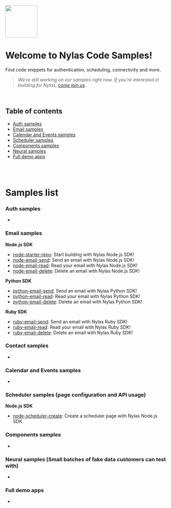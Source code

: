 <img src="https://res.cloudinary.com/crunchbase-production/image/upload/c_lpad,h_170,w_170,f_auto,b_white,q_auto:eco,dpr_1/xynkdxbpm0vkft0f1e4e" width="100px"/>

# Welcome to Nylas Code Samples!

Find code snippets for authentication, scheduling, connectivity and more.

> _We're still working on our samples right now. If you're interested in building for Nylas, [come join us](https://jobs.lever.co/nylas/?department=Engineering)._

<br />

## Table of contents

- [Auth samples](https://github.com/nylas-samples#auth-samples)
- [Email samples](https://github.com/nylas-samples#email-samples)
- [Calendar and Events samples](https://github.com/nylas-samples#calendar-and-events-samples)
- [Scheduler samples](https://github.com/nylas-samples#scheduler-samples)
- [Components samples](https://github.com/nylas-samples#components-samples)
- [Neural samples](https://github.com/nylas-samples#neural-samples)
- [Full demo apps](https://github.com/nylas-samples#full-demo-apps)

<br />
<br />

# Samples list

### Auth samples

- [](https://github.com/nylas-samples/)

### Email samples

**Node.js SDK**
- [node-starter-repo](https://github.com/nylas-samples/node-starter-repo): Start building with Nylas Node.js SDK!
- [node-email-send](https://github.com/nylas-samples/node-email-send): Send an email with Nylas Node.js SDK!
- [node-email-read](https://github.com/nylas-samples/node-email-read): Read your email with Nylas Node.js SDK!
- [node-email-delete](https://github.com/nylas-samples/node-delete-email): Delete an email with Nylas Node.js SDK!

**Python SDK**

- [python-email-send](https://github.com/nylas-samples/python-email-send): Send an email with Nylas Python SDK!
- [python-email-read](https://github.com/nylas-samples/python-email-read): Read your email with Nylas Python SDK!
- [python-email-delete](https://github.com/nylas-samples/python-email-delete): Delete an email with Nylas Python SDK!

**Ruby SDK**

- [ruby-email-send](https://github.com/nylas-samples/ruby-email-send): Send an email with Nylas Ruby SDK!
- [ruby-email-read](https://github.com/nylas-samples/ruby-email-read): Read your email with Nylas Ruby SDK!
- [ruby-email-delete](https://github.com/nylas-samples/ruby-email-delete): Delete an email with Nylas Ruby SDK!

### Contact samples

- [](https://github.com/nylas-samples/)

### Calendar and Events samples

- [](https://github.com/nylas-samples/)

### Scheduler samples (page configuration and API usage)

**Node.js SDK**

- [node-scheduler-create](https://github.com/nylas-samples/node-scheduler-create): Create a scheduler page with Nylas Node.js SDK

### Components samples

- [](https://github.com/nylas-samples/)

### Neural samples (Small batches of fake data customers can test with)

- [](https://github.com/nylas-samples/)

### Full demo apps

- [](https://github.com/nylas-samples/)

<br />
<br />

